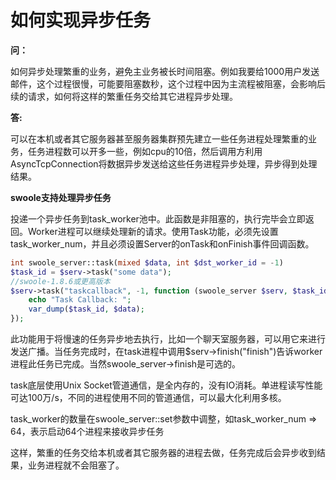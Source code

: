# 如何实现异步任务

**问：**

如何异步处理繁重的业务，避免主业务被长时间阻塞。例如我要给1000用户发送邮件，这个过程很慢，可能要阻塞数秒，这个过程中因为主流程被阻塞，会影响后续的请求，如何将这样的繁重任务交给其它进程异步处理。

**答:**

可以在本机或者其它服务器甚至服务器集群预先建立一些任务进程处理繁重的业务，任务进程数可以开多一些，例如cpu的10倍，然后调用方利用AsyncTcpConnection将数据异步发送给这些任务进程异步处理，异步得到处理结果。

**swoole支持处理异步任务**

投递一个异步任务到task_worker池中。此函数是非阻塞的，执行完毕会立即返回。Worker进程可以继续处理新的请求。使用Task功能，必须先设置 task_worker_num，并且必须设置Server的onTask和onFinish事件回调函数。

~~~php
int swoole_server::task(mixed $data, int $dst_worker_id = -1) 
$task_id = $serv->task("some data");
//swoole-1.8.6或更高版本
$serv->task("taskcallback", -1, function (swoole_server $serv, $task_id, $data) {
    echo "Task Callback: ";
    var_dump($task_id, $data);
});
~~~

此功能用于将慢速的任务异步地去执行，比如一个聊天室服务器，可以用它来进行发送广播。当任务完成时，在task进程中调用$serv->finish("finish")告诉worker进程此任务已完成。当然swoole_server->finish是可选的。

task底层使用Unix Socket管道通信，是全内存的，没有IO消耗。单进程读写性能可达100万/s，不同的进程使用不同的管道通信，可以最大化利用多核。

task_worker的数量在swoole_server::set参数中调整，如task_worker_num => 64，表示启动64个进程来接收异步任务

这样，繁重的任务交给本机或者其它服务器的进程去做，任务完成后会异步收到结果，业务进程就不会阻塞了。